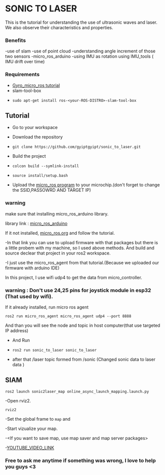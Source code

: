 # SONIC TO LASER 

This is the tutorial for understanding the use of ultrasonic waves and laser.
We also observe their characteristics and properties.

### Benefits 

-use of slam 
-use of point cloud 
-understanding angle increment of those two sensors
-micro_ros_arduino
-using IMU as rotation using IMU_tools ( IMU drift over time) 

### Requirements

- [Gyro_micro_ros tutorial](https://github.com/Htet-Wai-Yan-HWY/gyro_micro_ros)
- slam-tool-box
- ```
  sudo apt-get install ros-<your-ROS-DISTRO>-slam-tool-box
  ```

## Tutorial

- Go to your workspace
- Download the repository
- ```
  git clone https://github.com/gyiptgyipt/sonic_to_laser.git
  ```
- Build the project
- ```
  colcon build --symlink-install
  ```
- ```
  source install/setup.bash
  ```
  
- Upload the [micro_ros program](https://github.com/gyiptgyipt/sonic_to_laser/blob/main/src/ultrasonic_to_lidar/src/src/slam_micro_ros.ino) to your microchip.(don't forget to change the SSID,PASSOWRD AND TARGET IP)
### warning 
    
make sure that installing micro_ros_arduino library.
    
library link : [micro_ros_arduino](https://github.com/micro-ROS/micro_ros_arduino/releases)

If it not installed, [micro_ros.org](https://micro.ros.org/docs/tutorials/core/first_application_linux/) and follow the tutorial.

-In that link you can use to upload firmware with that packages but there is a little probem with my machine, so I used above methods. And build and source declear that project in your ros2 workspace.

-I just use the micro_ros_agent from that tutorial.(Because we uploaded our firmware with arduino IDE)


In this project, I use wifi udp4 to get the data from micro_controller.
### warning : Don't use 24,25 pins for joystick module in esp32 (That used by wifi).


If it already installed,  run micro ros agent 
    
```
ros2 run micro_ros_agent micro_ros_agent udp4 --port 8888
```

And than you will see the node and topic in host computer(that use targeted IP address)

- And Run
- ```
  ros2 run sonic_to_laser sonic_to_laser
  ```
- after that /laser topic formed from /sonic (Changed sonic data to laser data )

## SlAM 

```
ros2 launch sonic2laser_map online_async_launch_mapping.launch.py
```
-Open rviz2.

```
rviz2
```

-Set the global frame to ```map``` and

-Start vizualize your map.

-<If you want to save map, use map saver and map server packages>

-[YOUTUBE_VIDEO_LINK](https://www.youtube.com/shorts/Iqim6FD3cGk)


### Free to ask me anytime if something was wrong, I love to help you guys <3
